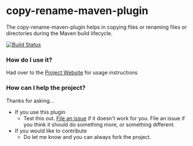 copy-rename-maven-plugin
===================

The copy-rename-maven-plugin helps in copying files or renaming files or directories during the Maven build lifecycle.

[![Build Status](https://buildhive.cloudbees.com/job/ianbrandt/job/copy-rename-maven-plugin/badge/icon)](https://buildhive.cloudbees.com/job/ianbrandt/job/copy-rename-maven-plugin/)


### How do I use it? ###

Had over to the [Project Website](http://coderplus.github.io/copy-rename-maven-plugin/) for usage instructions

### How can I help the project? ###

Thanks for asking...

* If you use this plugin
	* Test this out.  [File an issue](https://github.com/coderplus/copy-rename-maven-plugin/issues) if it doesn't work for you.  File an issue if you think it should do something more, or something different.
* If you would like to contribute
	* Do let me know and you can always fork the project.

